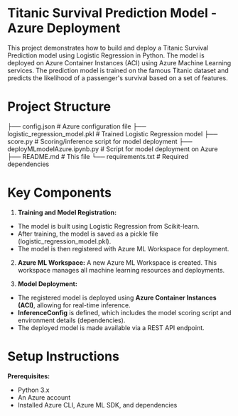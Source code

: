 # Titanic Survival Prediction Model - Azure Deployment
This project demonstrates how to build and deploy a Titanic Survival Prediction model using Logistic Regression in Python. The model is deployed on Azure Container Instances (ACI) using Azure Machine Learning services. The prediction model is trained on the famous Titanic dataset and predicts the likelihood of a passenger's survival based on a set of features.

# Project Structure
├── config.json                # Azure configuration file
├── logistic_regression_model.pkl # Trained Logistic Regression model
├── score.py                   # Scoring/inference script for model deployment
├── deployMLmodelAzure.ipynb.py # Script for model deployment on Azure
├── README.md                  # This file
└── requirements.txt           # Required dependencies

# Key Components
1. **Training and Model Registration:**
- The model is built using Logistic Regression from Scikit-learn.
- After training, the model is saved as a pickle file (logistic_regression_model.pkl).
- The model is then registered with Azure ML Workspace for deployment.
2. **Azure ML Workspace:**
A new Azure ML Workspace is created. This workspace manages all machine learning resources and deployments.

3. **Model Deployment:**
- The registered model is deployed using **Azure Container Instances (ACI)**, allowing for real-time inference.
- **InferenceConfig** is defined, which includes the model scoring script and environment details (dependencies).
- The deployed model is made available via a REST API endpoint.
# Setup Instructions
**Prerequisites:**
- Python 3.x
- An Azure account
- Installed Azure CLI, Azure ML SDK, and dependencies
